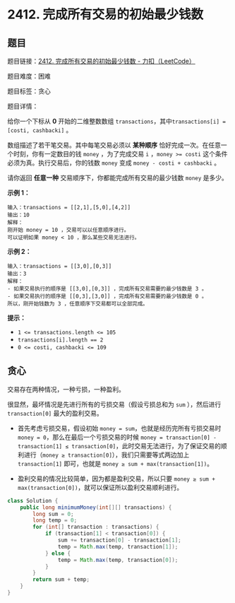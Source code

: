 # 2412. 完成所有交易的初始最少钱数

## 题目

题目链接：[2412. 完成所有交易的初始最少钱数 - 力扣（LeetCode）](https://leetcode.cn/problems/minimum-money-required-before-transactions/description/)

题目难度：困难

题目标签：贪心

题目详情：

给你一个下标从 **0** 开始的二维整数数组 `transactions`，其中`transactions[i] = [costi, cashbacki]` 。

数组描述了若干笔交易。其中每笔交易必须以 **某种顺序** 恰好完成一次。在任意一个时刻，你有一定数目的钱 `money` ，为了完成交易 `i` ，`money >= costi` 这个条件必须为真。执行交易后，你的钱数 `money` 变成 `money - costi + cashbacki` 。

请你返回 **任意一种** 交易顺序下，你都能完成所有交易的最少钱数 `money` 是多少。

**示例 1：**

```
输入：transactions = [[2,1],[5,0],[4,2]]
输出：10
解释：
刚开始 money = 10 ，交易可以以任意顺序进行。
可以证明如果 money < 10 ，那么某些交易无法进行。
```

**示例 2：**

```
输入：transactions = [[3,0],[0,3]]
输出：3
解释：
- 如果交易执行的顺序是 [[3,0],[0,3]] ，完成所有交易需要的最少钱数是 3 。
- 如果交易执行的顺序是 [[0,3],[3,0]] ，完成所有交易需要的最少钱数是 0 。
所以，刚开始钱数为 3 ，任意顺序下交易都可以全部完成。
```

**提示：**

- `1 <= transactions.length <= 105`
- `transactions[i].length == 2`
- `0 <= costi, cashbacki <= 109`



## 贪心

交易存在两种情况，一种亏损，一种盈利。

很显然，最坏情况是先进行所有的亏损交易（假设亏损总和为 `sum` ），然后进行 `transaction[0]` 最大的盈利交易。

- 首先考虑亏损交易，假设初始 `money = sum`，也就是经历完所有亏损交易时 `money = 0`，那么在最后一个亏损交易的时候 `money = transaction[0] -transaction[1] ≤ transaction[0]`，此时交易无法进行，为了保证交易的顺利进行（`money ≥ transaction[0]`），我们只需要等式两边加上 `transaction[1]` 即可，也就是 `money ≥ sum + max(transaction[1])`。

- 盈利交易的情况比较简单，因为都是盈利交易，所以只要 `money ≥ sum + max(transaction[0])`，就可以保证所以盈利交易顺利进行。

``` java
class Solution {
    public long minimumMoney(int[][] transactions) {
        long sum = 0;
        long temp = 0;
        for (int[] transaction : transactions) {
            if (transaction[1] < transaction[0]) {
                sum += transaction[0] - transaction[1];
                temp = Math.max(temp, transaction[1]);
            } else {
                temp = Math.max(temp, transaction[0]);
            }
        }
        return sum + temp;
    }
}
```